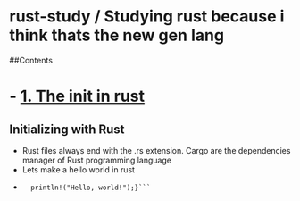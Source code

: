 # rust-study / Studying rust because i think thats the new gen lang

##Contents <!-- omit in toc -->

# - [1. The init in rust](#1-rust-init)

## Initializing with Rust

- Rust files always end with the .rs extension. Cargo are the dependencies manager of Rust programming language
- Lets make a hello world in rust
- ``` fn main() {
    println!("Hello, world!");}```
